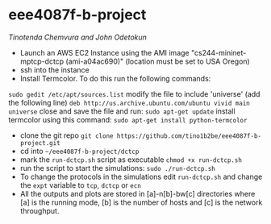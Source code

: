 # eee4087f-b-project

_Tinotenda Chemvura and John Odetokun_

* Launch an AWS EC2 Instance using the AMI image "cs244-mininet-mptcp-dctcp (ami-a04ac690)" (location must be set to USA Oregon)
* ssh into the instance
* Install Termcolor. To do this run the following commands:

`sudo gedit /etc/apt/sources.list`
modify the file to include 'universe' (add the following line)
`deb http://us.archive.ubuntu.com/ubuntu vivid main universe`
close and save the file and run:
`sudo apt-get update`
install termcolor using this command:
`sudo apt-get install python-termcolor`

* clone the git repo
	`git clone https://github.com/tino1b2be/eee4087f-b-project.git`
* cd into `~/eee4087f-b-project/dctcp`
* mark the `run-dctcp.sh` script as executable
	`chmod +x run-dctcp.sh`
* run the script to start the simulations:
	`sudo ./run-dctcp.sh`
* To change the protocols in the simulations edit `run-dctcp.sh` and change the `expt` variable to `tcp`, `dctcp` or `ecn`
* All the outputs and plots are stored in [a]-n[b]-bw[c] directories where [a] is the running mode, [b] is the number of hosts and [c] is the network throughput.
